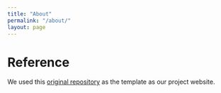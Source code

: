 ```yaml
---
title: "About"
permalink: "/about/"
layout: page
---
```


# Reference

We used this [original repository](https://github.com/niklasbuschmann/contrast) as the template as our project website.
